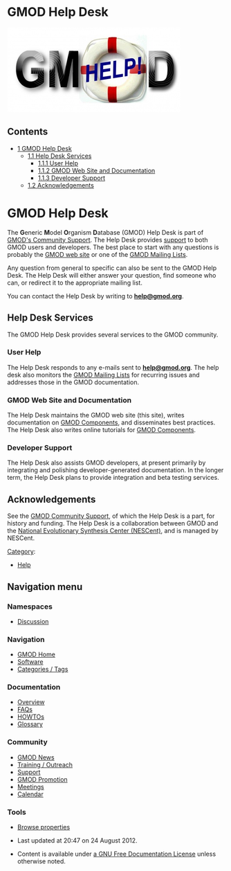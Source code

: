



<span id="top"></span>




# <span dir="auto">GMOD Help Desk</span>










<img
src="https://raw.githubusercontent.com/GMOD/gmod.github.io/main/mediawiki/images/thumb/3/33/GMODHelpDeskLogo.jpg/400px-GMODHelpDeskLogo.jpg"
srcset="https://raw.githubusercontent.com/GMOD/gmod.github.io/main/mediawiki/images/thumb/3/33/GMODHelpDeskLogo.jpg/600px-GMODHelpDeskLogo.jpg 1.5x, https://raw.githubusercontent.com/GMOD/gmod.github.io/main/mediawiki/images/thumb/3/33/GMODHelpDeskLogo.jpg/800px-GMODHelpDeskLogo.jpg 2x"
width="400" height="196" alt="GMOD Help Desk" />





## Contents



- [<span class="tocnumber">1</span> <span class="toctext">GMOD Help
  Desk</span>](#GMOD_Help_Desk)
  - [<span class="tocnumber">1.1</span> <span class="toctext">Help Desk
    Services</span>](#Help_Desk_Services)
    - [<span class="tocnumber">1.1.1</span> <span class="toctext">User
      Help</span>](#User_Help)
    - [<span class="tocnumber">1.1.2</span> <span class="toctext">GMOD
      Web Site and
      Documentation</span>](#GMOD_Web_Site_and_Documentation)
    - [<span class="tocnumber">1.1.3</span>
      <span class="toctext">Developer
      Support</span>](#Developer_Support)
  - [<span class="tocnumber">1.2</span>
    <span class="toctext">Acknowledgements</span>](#Acknowledgements)


# <span id="GMOD_Help_Desk" class="mw-headline">GMOD Help Desk</span>

The **G**eneric **M**odel **O**rganism **D**atabase (GMOD) Help Desk is
part of [GMOD's Community
Support](GMOD_Community_Support "GMOD Community Support"). The Help Desk
provides [support](Support "Support") to both GMOD users and developers.
The best place to start with any questions is probably the
<a href="GMOD" class="mw-redirect" title="GMOD">GMOD web site</a> or one
of the [GMOD Mailing Lists](GMOD_Mailing_Lists "GMOD Mailing Lists").

Any question from general to specific can also be sent to the GMOD Help
Desk. The Help Desk will either answer your question, find someone who
can, or redirect it to the appropriate mailing list.

You can contact the Help Desk by writing to
**<a href="mailto:help@gmod.org" class="external text"
rel="nofollow">help@gmod.org</a>**.

## <span id="Help_Desk_Services" class="mw-headline">Help Desk Services</span>

The GMOD Help Desk provides several services to the GMOD community.

### <span id="User_Help" class="mw-headline">User Help</span>

The Help Desk responds to any e-mails sent to
**<a href="mailto:help@gmod.org" class="external text"
rel="nofollow">help@gmod.org</a>**. The help desk also monitors the
[GMOD Mailing Lists](GMOD_Mailing_Lists "GMOD Mailing Lists") for
recurring issues and addresses those in the GMOD documentation.

### <span id="GMOD_Web_Site_and_Documentation" class="mw-headline">GMOD Web Site and Documentation</span>

The Help Desk maintains the GMOD web site (this site), writes
documentation on [GMOD Components](GMOD_Components "GMOD Components"),
and disseminates best practices. The Help Desk also writes online
tutorials for [GMOD Components](GMOD_Components "GMOD Components").

### <span id="Developer_Support" class="mw-headline">Developer Support</span>

The Help Desk also assists GMOD developers, at present primarily by
integrating and polishing developer-generated documentation. In the
longer term, the Help Desk plans to provide integration and beta testing
services.

## <span id="Acknowledgements" class="mw-headline">Acknowledgements</span>

See the [GMOD Community
Support](GMOD_Community_Support "GMOD Community Support"), of which the
Help Desk is a part, for history and funding. The Help Desk is a
collaboration between GMOD and the
<a href="http://www.nescent.org" class="external text"
rel="nofollow">National Evolutionary Synthesis Center (NESCent)</a>, and
is managed by NESCent.




[Category](Special%253ACategories "Special%253ACategories"):

- [Help](Category%253AHelp "Category%253AHelp")






## Navigation menu



### Namespaces


- <span id="ca-talk"><a href="Talk%253AGMOD_Help_Desk" accesskey="t"
  title="Discussion about the content page [t]">Discussion</a></span>





### Navigation



- <span id="n-GMOD-Home">[GMOD Home](Main_Page)</span>
- <span id="n-Software">[Software](GMOD_Components)</span>
- <span id="n-Categories-.2F-Tags">[Categories /
  Tags](Categories)</span>




### Documentation



- <span id="n-Overview">[Overview](Overview)</span>
- <span id="n-FAQs">[FAQs](Category%253AFAQ)</span>
- <span id="n-HOWTOs">[HOWTOs](Category%253AHOWTO)</span>
- <span id="n-Glossary">[Glossary](Glossary)</span>




### Community



- <span id="n-GMOD-News">[GMOD News](GMOD_News)</span>
- <span id="n-Training-.2F-Outreach">[Training /
  Outreach](Training_and_Outreach)</span>
- <span id="n-Support">[Support](Support)</span>
- <span id="n-GMOD-Promotion">[GMOD Promotion](GMOD_Promotion)</span>
- <span id="n-Meetings">[Meetings](Meetings)</span>
- <span id="n-Calendar">[Calendar](Calendar)</span>




### Tools

- <span id="t-smwbrowselink"><a href="Special%253ABrowse/GMOD_Help_Desk" rel="smw-browse">Browse
  properties</a></span>



- <span id="footer-info-lastmod">Last updated at 20:47 on 24 August
  2012.</span>
<!-- - <span id="footer-info-viewcount">353,240 page views.</span> -->
- <span id="footer-info-copyright">Content is available under
  <a href="http://www.gnu.org/licenses/fdl-1.3.html" class="external"
  rel="nofollow">a GNU Free Documentation License</a> unless otherwise
  noted.</span>

<!-- -->



<!-- -->




